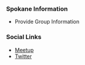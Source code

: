 ### Spokane Information
* Provide Group Information

### Social Links
* [Meetup](#)
* [Twitter](https://twitter.com/owaspspokane)
